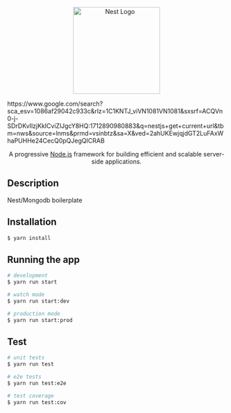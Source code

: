 <p align="center">
  <a href="http://nestjs.com/" target="blank"><img src="https://nestjs.com/img/logo-small.svg" width="200" alt="Nest Logo" /></a>
</p>https://www.google.com/search?sca_esv=1086af29042c933c&rlz=1C1KNTJ_viVN1081VN1081&sxsrf=ACQVn0-j-SDrDKvIlzjKkICviZlJgcY8HQ:1712890980883&q=nestjs+get+current+url&tbm=nws&source=lnms&prmd=vsinbtz&sa=X&ved=2ahUKEwjqjdGT2LuFAxWhaPUHHe24CecQ0pQJegQICRAB

[circleci-image]: https://img.shields.io/circleci/build/github/nestjs/nest/master?token=abc123def456
[circleci-url]: https://circleci.com/gh/nestjs/nest

<p align="center">A progressive <a href="http://nodejs.org" target="_blank">Node.js</a> framework for building efficient and scalable server-side applications.</p>

## Description

Nest/Mongodb boilerplate

## Installation

```bash
$ yarn install
```

## Running the app

```bash
# development
$ yarn run start

# watch mode
$ yarn run start:dev

# production mode
$ yarn run start:prod
```

## Test

```bash
# unit tests
$ yarn run test

# e2e tests
$ yarn run test:e2e

# test coverage
$ yarn run test:cov
```
